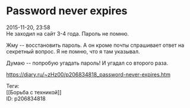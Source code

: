 Password never expires
=======================

   
 2015-11-20, 23:58   
  Не заходил на сайт 3-4 года. Пароль не помню.   
   
 Жму -- восстановить пароль. А он кроме почты спрашивает ответ на секретный вопрос. Я не помню, что я там указывал.   
   
 Думаю -- попробую угадать пароль! И угадал со второго раза.   
    
 <https://diary.ru/~zHz00/p206834818_password-never-expires.htm>   
   
 Теги:   
 [[Борьба с техникой]]   
 ID: p206834818